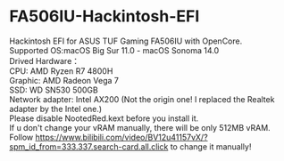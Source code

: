 # FA506IU-Hackintosh-EFI
Hackintosh EFI for ASUS TUF Gaming FA506IU with OpenCore.  
Supported OS:macOS Big Sur 11.0 - macOS Sonoma 14.0  
Drived Hardware：  
  CPU: AMD Ryzen R7 4800H  
  Graphic: AMD Radeon Vega 7  
  SSD: WD SN530 500GB  
  Network adapter: Intel AX200 (Not the origin one! I replaced the Realtek adapter by the Intel one.)  
Please disable NootedRed.kext before you install it.  
If u don't change your vRAM manually, there will be only 512MB vRAM.  
Follow https://www.bilibili.com/video/BV12u41157vX/?spm_id_from=333.337.search-card.all.click to change it manually!  
